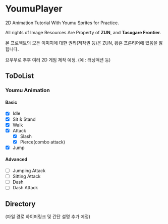 # YoumuPlayer

2D Animation Tutorial With Youmu Sprites for Practice.

All rights of Image Resources Are Property of **ZUN**, and **Tasogare Frontier**.

본 프로젝트의 모든 이미지에 대한 권리(저작권 등)은 ZUN, 황혼 프론티어에 있음을 밝힙니다.

요우무로 추후 여러 2D 게임 제작 예정. (예 : 러닝액션 등)

## ToDoList

### Youmu Animation

#### Basic

-   [x] Idle
-   [x] Sit & Stand
-   [x] Walk
-   [x] Attack
    -   [x] Slash
    -   [x] Pierce(combo attack)
-   [x] Jump

#### Advanced

-   [ ] Jumping Attack
-   [ ] Sitting Attack
-   [ ] Dash
-   [ ] Dash Attack

## Directory

(파일 경로 하이퍼링크 및 간단 설명 추가 예정)

